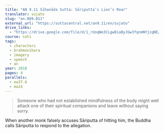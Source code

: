 ```yaml
---
title: "AN 9.11 Sīhanāda Sutta: Sāriputta’s Lion’s Roar"
translator: sujato
slug: "an.009.011"
external_url: "https://suttacentral.net/an9.11/en/sujato"
drive_links:
  - "https://drive.google.com/file/d/1_rUoqWe3CLgwDiaByJGw3fqnmNYjzqNE/view?usp=drivesdk"
course: sati
tags:
  - characters
  - brahmavihara
  - imagery
  - speech
  - an
year: 2018
pages: 4
parallels:
  - ea37.6
  - ma24
---
```


> Someone who had not established mindfulness of the body might well attack one of their spiritual companions and leave without saying sorry.

When another monk falsely accuses Sāriputta of hitting him, the Buddha calls Sāriputta to respond to the allegation.
